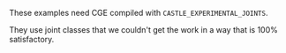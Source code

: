 These examples need CGE compiled with `CASTLE_EXPERIMENTAL_JOINTS`.

They use joint classes that we couldn't get the work in a way that is 100% satisfactory.

